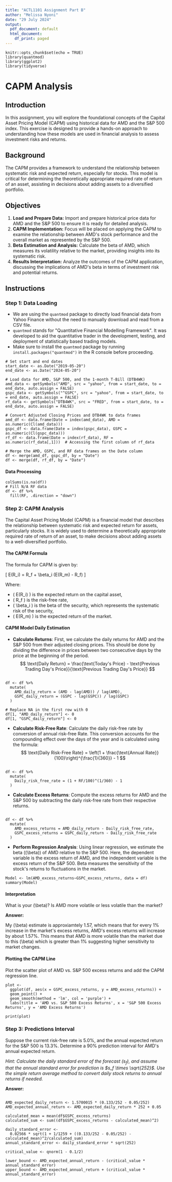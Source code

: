 ```yaml
---
title: "ACTL1101 Assignment Part B"
author: "Melissa Nyoni"
date: "29 July 2024"
output:
  pdf_document: default
  html_document:
    df_print: paged
---
```


```{r setup, include=FALSE}
knitr::opts_chunk$set(echo = TRUE)
library(quantmod)
library(ggplot2)
library(tidyverse)
```

# CAPM Analysis

## Introduction

In this assignment, you will explore the foundational concepts of the Capital Asset Pricing Model (CAPM) using historical data for AMD and the S&P 500 index. This exercise is designed to provide a hands-on approach to understanding how these models are used in financial analysis to assess investment risks and returns.

## Background

The CAPM provides a framework to understand the relationship between systematic risk and expected return, especially for stocks. This model is critical for determining the theoretically appropriate required rate of return of an asset, assisting in decisions about adding assets to a diversified portfolio.

## Objectives

1. **Load and Prepare Data:** Import and prepare historical price data for AMD and the S&P 500 to ensure it is ready for detailed analysis.
2. **CAPM Implementation:** Focus will be placed on applying the CAPM to examine the relationship between AMD's stock performance and the overall market as represented by the S&P 500.
3. **Beta Estimation and Analysis:** Calculate the beta of AMD, which measures its volatility relative to the market, providing insights into its systematic risk.
4. **Results Interpretation:** Analyze the outcomes of the CAPM application, discussing the implications of AMD's beta in terms of investment risk and potential returns.

## Instructions

### Step 1: Data Loading

- We are using the `quantmod` package to directly load financial data from Yahoo Finance without the need to manually download and read from a CSV file.
- `quantmod` stands for "Quantitative Financial Modelling Framework". It was developed to aid the quantitative trader in the development, testing, and deployment of statistically based trading models.
- Make sure to install the `quantmod` package by running `install.packages("quantmod")` in the R console before proceeding.

```{r load-data}
# Set start and end dates
start_date <- as.Date("2019-05-20")
end_date <- as.Date("2024-05-20")

# Load data for AMD, S&P 500, and the 1-month T-Bill (DTB4WK)
amd_data <- getSymbols("AMD", src = "yahoo", from = start_date, to = end_date, auto.assign = FALSE)
gspc_data <- getSymbols("^GSPC", src = "yahoo", from = start_date, to = end_date, auto.assign = FALSE)
rf_data <- getSymbols("DTB4WK", src = "FRED", from = start_date, to = end_date, auto.assign = FALSE)

# Convert Adjusted Closing Prices and DTB4WK to data frames
amd_df <- data.frame(Date = index(amd_data), AMD = as.numeric(Cl(amd_data)))
gspc_df <- data.frame(Date = index(gspc_data), GSPC = as.numeric(Cl(gspc_data)))
rf_df <- data.frame(Date = index(rf_data), RF = as.numeric(rf_data[,1]))  # Accessing the first column of rf_data

# Merge the AMD, GSPC, and RF data frames on the Date column
df <- merge(amd_df, gspc_df, by = "Date")
df <- merge(df, rf_df, by = "Date")
```

#### Data Processing 
```{r data}
colSums(is.na(df))
# Fill N/A RF data
df <- df %>%
  fill(RF, .direction = "down") 
```

### Step 2: CAPM Analysis

The Capital Asset Pricing Model (CAPM) is a financial model that describes the relationship between systematic risk and expected return for assets, particularly stocks. It is widely used to determine a theoretically appropriate required rate of return of an asset, to make decisions about adding assets to a well-diversified portfolio.

#### The CAPM Formula
The formula for CAPM is given by:

\[ E(R_i) = R_f + \beta_i (E(R_m) - R_f) \]

Where:

- \( E(R_i) \) is the expected return on the capital asset,
- \( R_f \) is the risk-free rate,
- \( \beta_i \) is the beta of the security, which represents the systematic risk of the security,
- \( E(R_m) \) is the expected return of the market.



#### CAPM Model Daily Estimation

- **Calculate Returns**: First, we calculate the daily returns for AMD and the S&P 500 from their adjusted closing prices. This should be done by dividing the difference in prices between two consecutive days by the price at the beginning of the period.
$$
\text{Daily Return} = \frac{\text{Today's Price} - \text{Previous Trading Day's Price}}{\text{Previous Trading Day's Price}}
$$

```{r return}

df <- df %>%
  mutate(
    AMD_daily_return = (AMD - lag(AMD)) / lag(AMD),
    GSPC_daily_return = (GSPC - lag(GSPC)) / lag(GSPC)
  )

# Replace NA in the first row with 0
df[1, "AMD_daily_return"] <- 0
df[1, "GSPC_daily_return"] <- 0

```

- **Calculate Risk-Free Rate**: Calculate the daily risk-free rate by conversion of annual risk-free Rate. This conversion accounts for the compounding effect over the days of the year and is calculated using the formula:
$$
\text{Daily Risk-Free Rate} = \left(1 + \frac{\text{Annual Rate}}{100}\right)^{\frac{1}{360}} - 1
$$

```{r riskfree}

df <- df %>%
  mutate(
    Daily_risk_free_rate = (1 + RF/100)^(1/360) - 1
  )

```


- **Calculate Excess Returns**: Compute the excess returns for AMD and the S&P 500 by subtracting the daily risk-free rate from their respective returns.

```{r excess return}

df <- df %>%
  mutate(
    AMD_excess_returns = AMD_daily_return - Daily_risk_free_rate,
    GSPC_excess_returns = GSPC_daily_return - Daily_risk_free_rate
  )

```


- **Perform Regression Analysis**: Using linear regression, we estimate the beta (\(\beta\)) of AMD relative to the S&P 500. Here, the dependent variable is the excess return of AMD, and the independent variable is the excess return of the S&P 500. Beta measures the sensitivity of the stock's returns to fluctuations in the market.

```{r lm}
Model <- lm(AMD_excess_returns~GSPC_excess_returns, data = df)
summary(Model)
```


#### Interpretation

What is your \(\beta\)? Is AMD more volatile or less volatile than the market?

**Answer:**

My \(\beta\) estimate is approxiamtely 1.57, which means that for every 1% increase in the market's excess returns, AMD's excess returns will increase by about 1.57%. This means that AMD is more volatile than the market due to this \(\beta\) which is greater than 1% suggesting higher sensitivity to market changes.


#### Plotting the CAPM Line
Plot the scatter plot of AMD vs. S&P 500 excess returns and add the CAPM regression line.

```{r plot}
plot <- 
  ggplot(df, aes(x = GSPC_excess_returns, y = AMD_excess_returns)) + 
  geom_point() + 
  geom_smooth(method = 'lm', col = 'purple') +
  labs(title = 'AMD vs. S&P 500 Excess Returns', x = 'S&P 500 Excess Returns', y = 'AMD Excess Returns')

print(plot)
```

### Step 3: Predictions Interval
Suppose the current risk-free rate is 5.0%, and the annual expected return for the S&P 500 is 13.3%. Determine a 90% prediction interval for AMD's annual expected return.

*Hint: Calculate the daily standard error of the forecast ($s_f$), and assume that the annual standard error for prediction is $s_f \times \sqrt{252}$. Use the simple return average method to convert daily stock returns to annual returns if needed.*


**Answer:**

```{r pi}

AMD_expected_daily_return <- 1.5700015 * (0.133/252 - 0.05/252)
AMD_expected_annual_return <- AMD_expected_daily_return * 252 + 0.05

calculated_mean = mean(df$GSPC_excess_returns)
calculated_sum <- sum((df$GSPC_excess_returns - calculated_mean)^2)

daily_standard_error <- 
  0.02566 * sqrt(1 + 1/1259 + ((0.133/252 - 0.05/252) - calculated_mean)^2/calculated_sum)
annual_standard_error <- daily_standard_error * sqrt(252)

critical_value <- qnorm(1 - 0.1/2)

lower_bound <- AMD_expected_annual_return - (critical_value * annual_standard_error)
upper_bound <- AMD_expected_annual_return + (critical_value * annual_standard_error)

```

